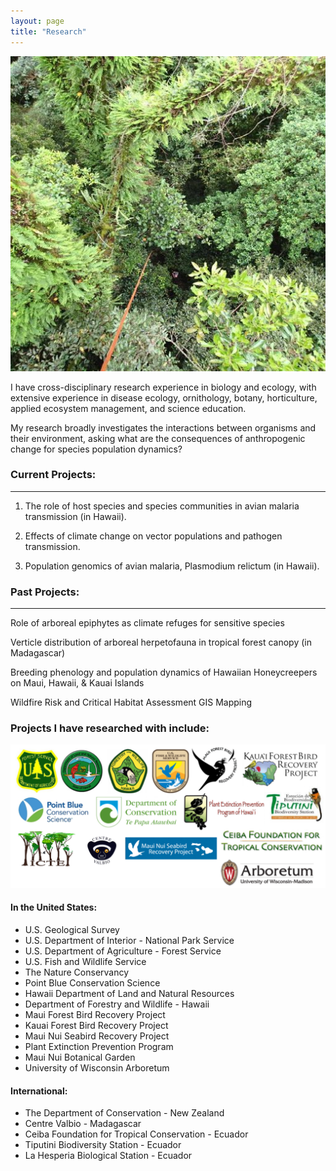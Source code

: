 ```yaml
---
layout: page
title: "Research"
---
```

![pic of canopy](/assets/images/canopy.jpeg)

I have cross-disciplinary research experience in biology and ecology, with extensive experience in disease ecology, ornithology, botany, horticulture, applied ecosystem management, and science education.

My research broadly investigates the interactions between organisms and their environment, asking what are the consequences of anthropogenic change for species population dynamics?

### Current Projects:
------
1. The role of host species and species communities in avian malaria transmission (in Hawaii).

2. Effects of climate change on vector populations and pathogen transmission.

3. Population genomics of avian malaria, Plasmodium relictum (in Hawaii).

### Past Projects:
------
Role of arboreal epiphytes as climate refuges for sensitive species

Verticle distribution of arboreal herpetofauna in tropical forest canopy (in Madagascar)

Breeding phenology and population dynamics of Hawaiian Honeycreepers on Maui, Hawaii, & Kauai Islands

Wildfire Risk and Critical Habitat Assessment GIS Mapping

### Projects I have researched with include:
![orgs work](/assets/images/orgsIworkwit.png)

#### In the United States:

+ U.S. Geological Survey
+ U.S. Department of Interior - National Park Service
+ U.S. Department of Agriculture - Forest Service
+ U.S. Fish and Wildlife Service
+ The Nature Conservancy
+ Point Blue Conservation Science
+ Hawaii Department of Land and Natural Resources
+ Department of Forestry and Wildlife - Hawaii
+ Maui Forest Bird Recovery Project
+ Kauai Forest Bird Recovery Project
+ Maui Nui Seabird Recovery Project
+ Plant Extinction Prevention Program
+ Maui Nui Botanical Garden
+ University of Wisconsin Arboretum

#### International:

+ The Department of Conservation - New Zealand
+ Centre Valbio - Madagascar
+ Ceiba Foundation for Tropical Conservation - Ecuador
+ Tiputini Biodiversity Station - Ecuador
+ La Hesperia Biological Station - Ecuador
